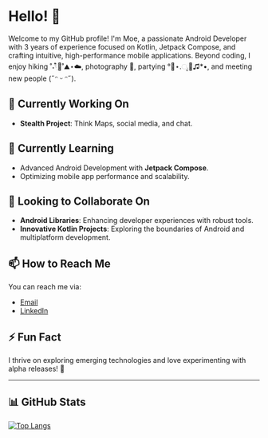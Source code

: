 # Hello! 👋

Welcome to my GitHub profile! I'm Moe, a passionate Android Developer with 3 years of experience focused on Kotlin, Jetpack Compose, and crafting intuitive, high-performance mobile applications. Beyond coding, I enjoy hiking ˚˖𓍢ִ໋🍃˚⛰️⋆☁️, photography 📸, partying °🥂⋆.ೃ🪩♫*•, and meeting new people  (˶ᵔ ᵕ ᵔ˶).

## 🔭 Currently Working On

- **Stealth Project**: Think Maps, social media, and chat.  

## 🌱 Currently Learning

- Advanced Android Development with **Jetpack Compose**.  
- Optimizing mobile app performance and scalability.

## 👯 Looking to Collaborate On

- **Android Libraries**: Enhancing developer experiences with robust tools.  
- **Innovative Kotlin Projects**: Exploring the boundaries of Android and multiplatform development.  

## 📫 How to Reach Me

You can reach me via:

- [Email](mailto:mohamadhamade30@gmail.com)  
- [LinkedIn](https://www.linkedin.com/in/mohamad-hamade)  

## ⚡ Fun Fact

I thrive on exploring emerging technologies and love experimenting with alpha releases! 🚀  

---

<!-- GitHub Stats -->
## 📊 GitHub Stats  

[![Top Langs](https://github-readme-stats.vercel.app/api/top-langs/?username=moehamade&layout=compact&theme=radical)](https://github.com/anuraghazra/github-readme-stats)  
